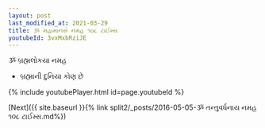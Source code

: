 ```yaml
---
layout: post
last_modified_at: 2021-03-29
title: ૐ મહામાનસે નમહ ૧૦૮ ટાઈમ્સ
youtubeId: 3vxMxbRziJE
---
```

 
 
 ૐ બ્રહ્મલોકયા નમહ  
 
 -  બ્રહ્માની દુનિયા કોણ છે 
 
  
 
  
 
 
 
 
 
 


{% include youtubePlayer.html id=page.youtubeId %}
 
[Next]({{ site.baseurl }}{% link  split2/_posts/2016-05-05-ૐ તન્તુવર્ધનાય નમહ ૧૦૮ ટાઈમ્સ.md%})
 
